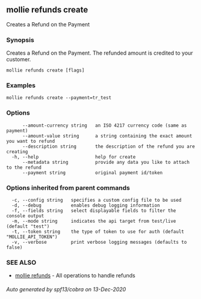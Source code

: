 ## mollie refunds create

Creates a Refund on the Payment

### Synopsis

Creates a Refund on the Payment. The refunded amount is credited to your customer.

```
mollie refunds create [flags]
```

### Examples

```
mollie refunds create --payment=tr_test
```

### Options

```
      --amount-currency string   an ISO 4217 currency code (same as payment)
      --amount-value string      a string containing the exact amount you want to refund
      --description string       the description of the refund you are creating
  -h, --help                     help for create
      --metadata string          provide any data you like to attach to the refund
      --payment string           original payment id/token
```

### Options inherited from parent commands

```
  -c, --config string   specifies a custom config file to be used
  -d, --debug           enables debug logging information
  -f, --fields string   select displayable fields to filter the console output
  -m, --mode string     indicates the api target from test/live (default "test")
  -t, --token string    the type of token to use for auth (default "MOLLIE_API_TOKEN")
  -v, --verbose         print verbose logging messages (defaults to false)
```

### SEE ALSO

* [mollie refunds](mollie_refunds.md)	 - All operations to handle refunds

###### Auto generated by spf13/cobra on 13-Dec-2020
